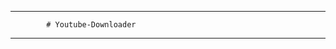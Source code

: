 -----------------------------------------------

            # Youtube-Downloader

------------------------------------------------
 
 
 
